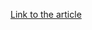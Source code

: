 [Link to the article](https://trustwave.com/en-us/resources/blogs/spiderlabs-blog/the-many-roads-leading-to-agent-tesla/)
